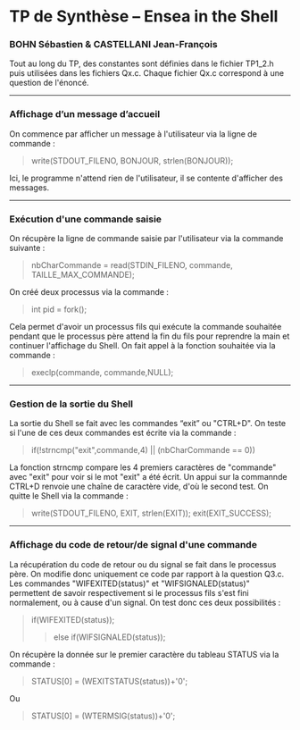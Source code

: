 # TP de Synthèse – Ensea in the Shell
### BOHN Sébastien & CASTELLANI Jean-François
Tout au long du TP, des constantes sont définies dans le fichier TP1_2.h puis utilisées dans les fichiers Qx.c. Chaque fichier Qx.c correspond à une question de l'énoncé.

---

### Affichage d’un message d’accueil
On commence par afficher un message à l'utilisateur via la ligne de commande :
> 	write(STDOUT_FILENO, BONJOUR, strlen(BONJOUR));

Ici, le programme n'attend rien de l'utilisateur, il se contente d'afficher des messages.

---

### Exécution d'une commande saisie
On récupère la ligne de commande saisie par l'utilisateur via la commande suivante :
> 	nbCharCommande = read(STDIN_FILENO, commande, TAILLE_MAX_COMMANDE);

On créé deux processus via la commande :
>   int pid = fork();

Cela permet d'avoir un processus fils qui exécute la commande souhaitée pendant que le processus père attend la fin du fils pour reprendre la main et continuer l'affichage du Shell.
On fait appel à la fonction souhaitée via la commande :
>   execlp(commande, commande,NULL);

---

### Gestion de la sortie du Shell
La sortie du Shell se fait avec les commandes “exit” ou "CTRL+D".
On teste si l'une de ces deux commandes est écrite via la commande :
>   if(!strncmp("exit",commande,4) || (nbCharCommande == 0))

La fonction strncmp compare les 4 premiers caractères de "commande" avec "exit" pour voir si le mot "exit" a été écrit. 
Un appui sur la commannde CTRL+D renvoie une chaîne de caractère vide, d'où le second test.
On quitte le Shell via la commande :
>   write(STDOUT_FILENO, EXIT, strlen(EXIT));
        exit(EXIT_SUCCESS); 
    

---
### Affichage du code de retour/de signal d'une commande
La récupération du code de retour ou du signal se fait dans le processus père. On modifie donc uniquement ce code par rapport à la question Q3.c.
Les commandes "WIFEXITED(status)" et "WIFSIGNALED(status)" permettent de savoir respectivement si le processus fils s'est fini normalement, ou à cause d'un signal.
On test donc ces deux possibilités :
>   if(WIFEXITED(status));
>>   else if(WIFSIGNALED(status));

On récupère la donnée sur le premier caractère du tableau STATUS via la commande :
>   STATUS[0] = (WEXITSTATUS(status))+'0'; 

Ou
>   STATUS[0] = (WTERMSIG(status))+'0';





